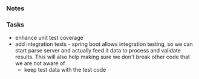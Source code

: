 ### Notes

### Tasks
- enhance unit test coverage
- add integration tests - spring boot allows integration testing,
 so we can start parse server and actually feed it data to process 
 and validate results. This will also help making sure we don't break
 other code that we are not aware of
    - keep test data with the test code 
